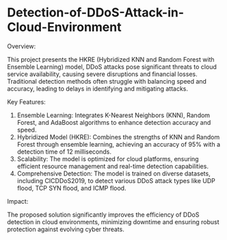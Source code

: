 # Detection-of-DDoS-Attack-in-Cloud-Environment

Overview:

This project presents the HKRE (Hybridized KNN and Random Forest with Ensemble Learning) model, DDoS attacks pose significant threats to cloud service availability, causing severe disruptions and financial losses. Traditional detection methods often struggle with balancing speed and accuracy, leading to delays in identifying and mitigating attacks.

Key Features:

1. Ensemble Learning:
   Integrates K-Nearest Neighbors (KNN), Random Forest, and AdaBoost algorithms to enhance detection accuracy and speed.
2. Hybridized Model (HKRE):
   Combines the strengths of KNN and Random Forest through ensemble learning, achieving an accuracy of 95% with a detection time of 12 milliseconds.
3. Scalability:
   The model is optimized for cloud platforms, ensuring efficient resource management and real-time detection capabilities.
4. Comprehensive Detection:
   The model is trained on diverse datasets, including CICDDoS2019, to detect various DDoS attack types like UDP flood, TCP SYN flood, and ICMP flood.

   
Impact: 

The proposed solution significantly improves the efficiency of DDoS detection in cloud environments, minimizing downtime and ensuring robust protection against evolving cyber threats.

